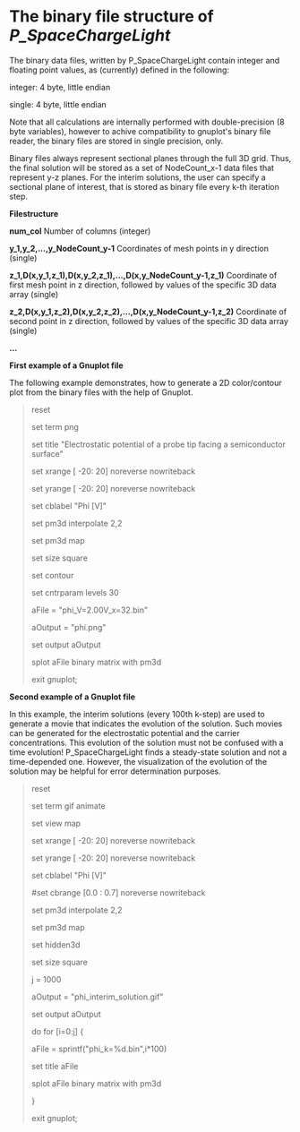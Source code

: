 # The binary file structure of *P_SpaceChargeLight*

The binary data files, written by P_SpaceChargeLight contain integer and floating point values, as (currently) defined in the following:

integer: 4 byte, little endian

single: 4 byte, little endian


Note that all calculations are internally performed with double-precision (8 byte variables), however to achive compatibility to gnuplot's binary file reader, the binary files are stored in single precision, only.

Binary files always represent sectional planes through the full 3D grid. Thus, the final solution will be stored as a set of NodeCount_x-1 data files that represent y-z planes. For the interim solutions, the user can specify a sectional plane of interest, that is stored as binary file every k-th iteration step.

**Filestructure**


**num_col** Number of columns (integer)

**y_1,y_2,...,y_NodeCount_y-1** 	Coordinates of mesh points in y direction (single)

**z_1,D(x,y_1,z_1),D(x,y_2,z_1),...,D(x,y_NodeCount_y-1,z_1)**	Coordinate of first mesh point in z direction, followed by values of the specific 3D data array (single)

**z_2,D(x,y_1,z_2),D(x,y_2,z_2),...,D(x,y_NodeCount_y-1,z_2)**	Coordinate of second point in z direction, followed by values of the specific 3D data array (single)

**...**

**First example of a Gnuplot file**

The following example demonstrates, how to generate a 2D color/contour plot from the binary files with the help of Gnuplot.


> reset
> 
> set term png
> 
> set title "Electrostatic potential of a probe tip facing a semiconductor surface"
> 
> set xrange [ -20: 20] noreverse nowriteback
> 
> set yrange [ -20: 20] noreverse nowriteback
> 
> set cblabel "Phi [V]"
> 
> set pm3d interpolate 2,2
> 
> set pm3d map
> 
> set size square
> 
> set contour
> 
> set cntrparam levels 30
> 
> aFile = "phi_V=2.00V_x=32.bin"
> 
> aOutput = "phi.png"
> 
> set output aOutput
> 
> splot aFile binary matrix with pm3d
> 
> exit gnuplot;



**Second example of a Gnuplot file**

In this example, the interim solutions (every 100th k-step) are used to generate a movie that indicates the evolution of the solution. Such movies can be generated for the electrostatic potential and the carrier concentrations. This evolution of the solution must not be confused with a time evolution! P_SpaceChargeLight finds a steady-state solution and not a time-depended one. However, the visualization of the evolution of the solution may be helpful for error determination purposes.

> reset
> 
> set term gif animate
> 
> set view map
> 
> set xrange [ -20: 20] noreverse nowriteback
> 
> set yrange [ -20: 20] noreverse nowriteback
> 
> set cblabel "Phi [V]"
> 
> #set cbrange [0.0 : 0.7] noreverse nowriteback
> 
> set pm3d interpolate 2,2
> 
> set pm3d map
> 
> set hidden3d
> 
> set size square
> 
> j = 1000
> 
> aOutput = "phi_interim_solution.gif"
> 
> set output aOutput
> 
> do for [i=0:j] {
> 
> aFile = sprintf("phi_k=%d.bin",i*100)
> 
> set title aFile
> 
> splot aFile binary matrix with pm3d
> 
> }
> 
> exit gnuplot;

